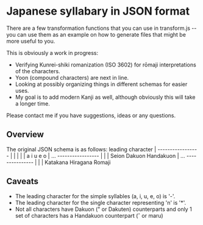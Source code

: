 Japanese syllabary in JSON format
=================================

There are a few transformation functions that you can use in transform.js -- you can use them as an example on 
how to generate files that might be more useful to you.

This is obviously a work in progress:  
 
 - Verifying Kunrei-shiki romanization (ISO 3602) for rōmaji interpretations of the characters.
 - Yoon (compound characters) are next in line.
 - Looking at possibly organizing things in different schemas for easier uses.
 - My goal is to add modern Kanji as well, although obviously this will take a longer time.

Please contact me if you have suggestions, ideas or any questions.

Overview
---------

The original JSON schema is as follows:
                                                  leading character
                                                         |
                                                  -----------------
                                                  |   |   |   |   |
                                                  a   i   u   e   o
                                                  |   ...
                                              -----------------
                                              |       |       |
                                            Seion   Dakuon   Handakuon
                                              |       ...
                                       ---------------
                                       |      |      |
                                  Katakana Hiragana Romaji     
                                  
                                  
Caveats
-------

- The leading character for the simple syllables (a, i, u, e, o) is '-'.  
- The leading character for the single character representing 'n' is '*'.
- Not all characters have Dakuon (" or Dakuten) counterparts and only 1 set of characters has a Handakuon counterpart (&circ; or maru)
